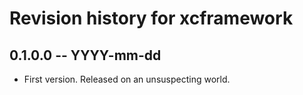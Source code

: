 # Revision history for xcframework

## 0.1.0.0 -- YYYY-mm-dd

* First version. Released on an unsuspecting world.
